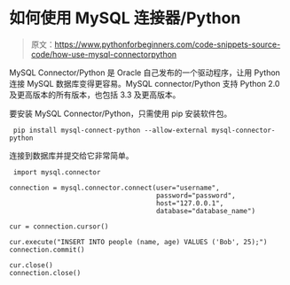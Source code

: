 # 如何使用 MySQL 连接器/Python

> 原文：<https://www.pythonforbeginners.com/code-snippets-source-code/how-use-mysql-connectorpython>

MySQL Connector/Python 是 Oracle 自己发布的一个驱动程序，让用 Python 连接 MySQL 数据库变得更容易。MySQL connector/Python 支持 Python 2.0 及更高版本的所有版本，也包括 3.3 及更高版本。

要安装 MySQL Connector/Python，只需使用 pip 安装软件包。

```
 pip install mysql-connect-python --allow-external mysql-connector-python 
```

连接到数据库并提交给它非常简单。

```
 import mysql.connector

connection = mysql.connector.connect(user="username", 
                                     password="password", 
                                     host="127.0.0.1", 
                                     database="database_name")

cur = connection.cursor()

cur.execute("INSERT INTO people (name, age) VALUES ('Bob', 25);")
connection.commit()

cur.close()
connection.close() 
```